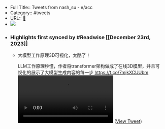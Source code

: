 - Full Title:: Tweets from nash_su - e/acc
- Category:: #tweets
- URL:: [🔗](https://twitter.com/nash_su)
- ![](https://pbs.twimg.com/profile_images/1113084498197934081/upZQx3_i.png)
- ### Highlights first synced by #Readwise [[December 23rd, 2023]]
    - 大模型工作原理3D可视化，太酷了！
      
      LLM工作原理秒懂，作者将transformer架构做成了在线3D模型，并且可视化的展示了大模型生成内容的每一步
      https://t.co/7mjkXCUUbm <video controls><source src="https://video.twimg.com/ext_tw_video/1731459695242825728/pu/vid/avc1/540x540/27sniJ15zxlfm5Gu.mp4?tag=12" type="video/mp4"><source src="https://video.twimg.com/ext_tw_video/1731459695242825728/pu/pl/ej4-osN74KhZOMvN.m3u8?tag=12&container=fmp4" type="application/x-mpegURL"><source src="https://video.twimg.com/ext_tw_video/1731459695242825728/pu/vid/avc1/320x320/Et53AC6Dvtdj6NCy.mp4?tag=12" type="video/mp4"><source src="https://video.twimg.com/ext_tw_video/1731459695242825728/pu/vid/avc1/720x720/aRKz5KFgRwGRDQrL.mp4?tag=12" type="video/mp4">Your browser does not support the video tag.</video> ([View Tweet](https://twitter.com/nash_su/status/1731459718952996909))
